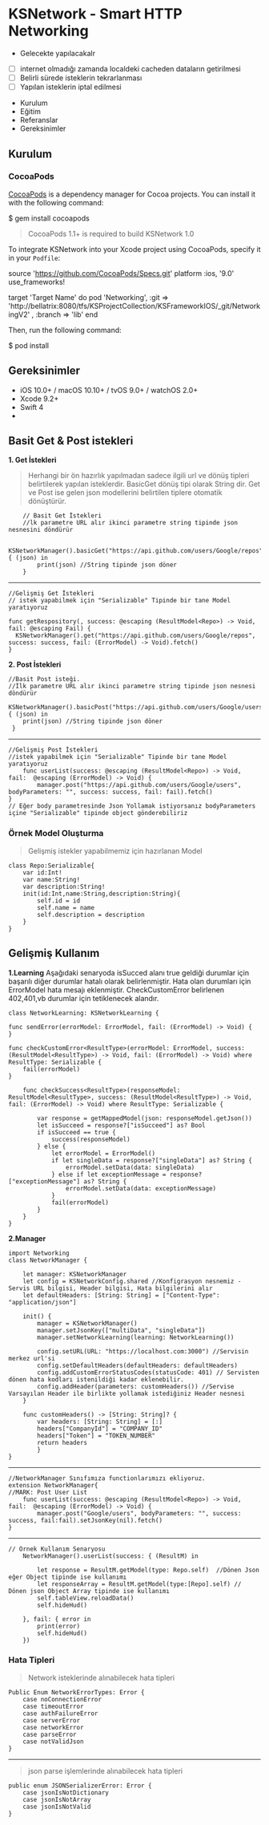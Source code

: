 ﻿# KSNetwork - Smart HTTP Networking

- Gelecekte yapılacakalr
- [ ] internet olmadığı zamanda localdeki cacheden dataların getirilmesi
- [ ] Belirli sürede isteklerin tekrarlanması
- [ ] Yapılan isteklerin iptal edilmesi
- Kurulum
- Eğitim
-  Referanslar
-  Gereksinimler



## Kurulum

### CocoaPods

[CocoaPods](http://cocoapods.org/)  is a dependency manager for Cocoa projects. You can install it with the following command:

$ gem install cocoapods

> CocoaPods 1.1+ is required to build KSNetwork 1.0

To integrate KSNetwork into your Xcode project using CocoaPods, specify it in your  `Podfile`:

source 'https://github.com/CocoaPods/Specs.git'
platform :ios, '9.0'
use_frameworks!

target 'Target Name'  do
pod 'Networking', :git => 'http://bellatrix:8080/tfs/KSProjectCollection/KSFrameworkIOS/_git/NetworkingV2' , :branch => 'lib'
end

Then, run the following command:

$ pod install

## Gereksinimler
-   iOS 10.0+ / macOS 10.10+ / tvOS 9.0+ / watchOS 2.0+
-   Xcode 9.2+
-   Swift 4
- 
## Basit Get & Post istekleri
**1. Get İstekleri**

>Herhangi bir ön hazırlık yapılmadan sadece ilgili url ve dönüş tipleri belirtilerek yapılan isteklerdir. BasicGet dönüş tipi olarak String dir. Get ve Post ise  gelen json modellerini belirtilen tiplere otomatik dönüştürür.

		// Basit Get İstekleri
		//lk parametre URL alır ikinci parametre string tipinde json nesnesini döndürür
		
		KSNetworkManager().basicGet("https://api.github.com/users/Google/repos") { (json) in
            print(json) //String tipinde json döner
        }

---
	//Gelişmiş Get İstekleri
	// istek yapabilmek için "Serializable" Tipinde bir tane Model yaratıyoruz
	
	func getRespository(, success: @escaping (ResultModel<Repo>) -> Void, fail: @escaping Fail) {
      KSNetworkManager().get("https://api.github.com/users/Google/repos", success: success, fail: (ErrorModel) -> Void).fetch()
    }

**2. Post İstekleri**

	//Basit Post isteği. 
	//İlk parametre URL alır ikinci parametre string tipinde json nesnesi döndürür
	
	KSNetworkManager().basicPost("https://api.github.com/users/Google/users") { (json) in
		print(json) //String tipinde json döner
     }
---

	//Gelişmiş Post İstekleri
	//istek yapabilmek için "Serializable" Tipinde bir tane Model yaratıyoruz
	 	func userList(success: @escaping (ResultModel<Repo>) -> Void, fail:  @escaping (ErrorModel) -> Void) {
    	    manager.post("https://api.github.com/users/Google/users", bodyParameters: "", success: success, fail: fail).fetch()
  	}
	// Eğer body parametresinde Json Yollamak istiyorsanız bodyParameters içine "Serializable" tipinde object gönderebiliriz


### Örnek Model Oluşturma 
>Gelişmiş istekler yapabilmemiz için hazırlanan Model

	class Repo:Serializable{
	    var id:Int!
    	var name:String!
	    var description:String!
	    init(id:Int,name:String,description:String){
    	    self.id = id
        	self.name = name
	        self.description = description
	    }
	}


## Gelişmiş Kullanım

**1.Learning**
Aşağıdaki senaryoda isSucced alanı true geldiği durumlar için başarılı diğer durumlar hatalı olarak belirlenmiştir. Hata olan durumları için ErrorModel hata mesajı eklenmiştir. CheckCustomError belirlenen 402,401,vb durumlar için tetiklenecek alandır.


	class NetworkLearning: KSNetworkLearning {
    
    func sendError(errorModel: ErrorModel, fail: (ErrorModel) -> Void) {
    }
    
    func checkCustomError<ResultType>(errorModel: ErrorModel, success: (ResultModel<ResultType>) -> Void, fail: (ErrorModel) -> Void) where ResultType: Serializable {
        fail(errorModel)
    }
    
	    func checkSuccess<ResultType>(responseModel: ResultModel<ResultType>, success: (ResultModel<ResultType>) -> Void, fail: (ErrorModel) -> Void) where ResultType: Serializable {
    
			var response = getMappedModel(json: responseModel.getJson())
    	    let isSucceed = response?["isSucceed"] as? Bool
	        if isSucceed == true {
            	success(responseModel)
        	} else {
    	        let errorModel = ErrorModel()
	            if let singleData = response?["singleData"] as? String {
            	    errorModel.setData(data: singleData)
        	    } else if let exceptionMessage = response?["exceptionMessage"] as? String {
    	            errorModel.setData(data: exceptionMessage)
	            }
            	fail(errorModel)
        	}
    	}
	}


**2.Manager**

	import Networking
	class NetworkManager {

		let manager: KSNetworkManager
		let config = KSNetworkConfig.shared //Konfigrasyon nesnemiz - Servis URL bilgisi, Header bilgisi, Hata bilgilerini alır
		let defaultHeaders: [String: String] = ["Content-Type": "application/json"]

		init() {
			manager = KSNetworkManager()
			manager.setJsonKey(["multiData", "singleData"])
			manager.setNetworkLearning(learning: NetworkLearning()) 

			config.setURL(URL: "https://localhost.com:3000") //Servisin merkez url'si
			config.setDefaultHeaders(defaultHeaders: defaultHeaders)
			config.addCustomErrorStatusCodes(statusCode: 401) // Servisten dönen hata kodları istenildiği kadar eklenebilir.
			config.addHeader(parameters: customHeaders()) //Servise Varsayılan Header ile birlikte yollamak istediğiniz Header nesnesi
		}
	
		func customHeaders() -> [String: String]? {
			var headers: [String: String] = [:]
			headers["CompanyId"] = "COMPANY_ID"
			headers["Token"] = "TOKEN_NUMBER" 
			return headers
			}
	}
---
	//NetworkManager Sınıfımıza functionlarımızı ekliyoruz.
	extension NetworkManager{
	//MARK: Post User List
		func userList(success: @escaping (ResultModel<Repo>) -> Void, fail:  @escaping (ErrorModel) -> Void) {
			manager.post("Google/users", bodyParameters: "", success: success, fail:fail).setJsonKey(nil).fetch()
	}
---
	// Örnek Kullanım Senaryosu
		NetworkManager().userList(success: { (ResultM) in
            
            let response = ResultM.getModel(type: Repo.self)  //Dönen Json eğer Object tipinde ise kullanımı
			let responseArray = ResultM.getModel(type:[Repo].self) // Dönen json Object Array tipinde ise kullanımı
            self.tableView.reloadData()
            self.hideHud()
			
        }, fail: { error in
            print(error)
            self.hideHud()            
        })
        
	


###  Hata Tipleri
>Network isteklerinde alınabilecek hata tipleri

	Public Enum NetworkErrorTypes: Error {
		case noConnectionError
		case timeoutError
		case authFailureError
		case serverError
		case networkError
		case parseError
		case notValidJson
	}

----------
> json parse işlemlerinde alınabilecek hata tipleri

	public enum JSONSerializerError: Error {
		case jsonIsNotDictionary
		case jsonIsNotArray
		case jsonIsNotValid
	}










